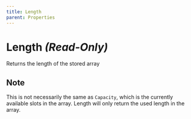 ```yaml
---
title: Length
parent: Properties
---
```


# Length *(Read-Only)*

Returns the length of the stored array

## Note
This is not necessarily the same as `Capacity`, which is the currently available slots in the array. Length will only return the used length in the array.